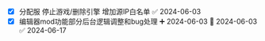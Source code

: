 - [x] 分配服 停止游戏/删除引擎 增加源IP白名单 ✅ 2024-06-03
- [x] 编辑器mod功能部分后台逻辑调整和bug处理 ➕ 2024-06-03 🛫 2024-06-03 ✅ 2024-06-17